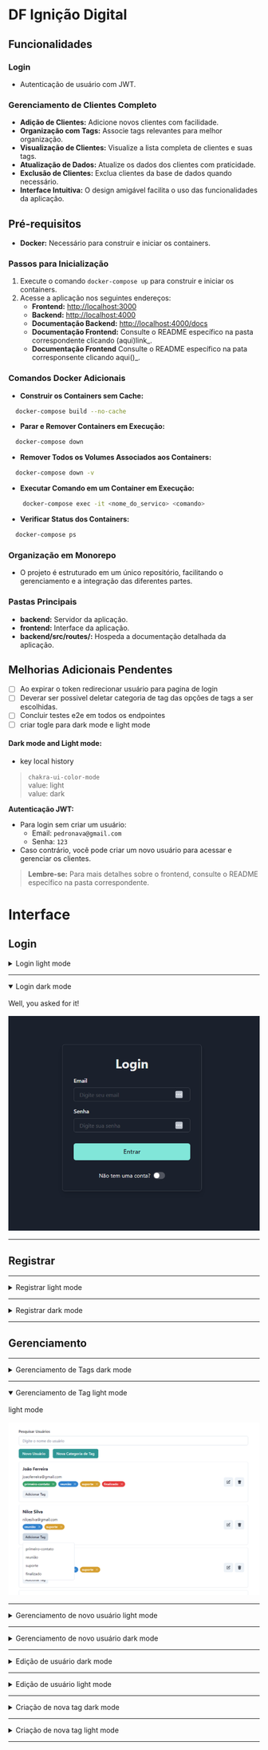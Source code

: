 # DF Ignição Digital

## Funcionalidades

### Login
- Autenticação de usuário com JWT.

### Gerenciamento de Clientes Completo
- **Adição de Clientes:** Adicione novos clientes com facilidade.
- **Organização com Tags:** Associe tags relevantes para melhor organização.
- **Visualização de Clientes:** Visualize a lista completa de clientes e suas tags.
- **Atualização de Dados:** Atualize os dados dos clientes com praticidade.
- **Exclusão de Clientes:** Exclua clientes da base de dados quando necessário.
- **Interface Intuitiva:** O design amigável facilita o uso das funcionalidades da aplicação.

## Pré-requisitos

- **Docker:** Necessário para construir e iniciar os containers.

### Passos para Inicialização
1. Execute o comando `docker-compose up` para construir e iniciar os containers.
2. Acesse a aplicação nos seguintes endereços:
   - **Frontend:** [http://localhost:3000](http://localhost:3000)
   - **Backend:** [http://localhost:4000](http://localhost:4000)
   - **Documentação Backend:** [http://localhost:4000/docs](http://localhost:4000/docs)
   - **Documentação Frontend:** Consulte o README específico na pasta correspondente clicando (aqui)link_.
   - **Documentação Frontend** Consulte o README específico na pata corresponsente clicando aqui()_.


  ### Comandos Docker Adicionais

- **Construir os Containers sem Cache:**

```bash
  docker-compose build --no-cache
```
- **Parar e Remover Containers em Execução:**
```bash
  docker-compose down
```
- **Remover Todos os Volumes Associados aos Containers:**
```bash
  docker-compose down -v
```
- **Executar Comando em um Container em Execução:**
```bash
    docker-compose exec -it <nome_do_servico> <comando>
```
- **Verificar Status dos Containers:**
```bash
  docker-compose ps
```

### Organização em Monorepo
- O projeto é estruturado em um único repositório, facilitando o gerenciamento e a integração das diferentes partes.

### Pastas Principais
- **backend:** Servidor da aplicação.
- **frontend:** Interface da aplicação.
- **backend/src/routes/:** Hospeda a documentação detalhada da aplicação.

## Melhorias Adicionais Pendentes
- [ ] Ao expirar o token redirecionar usuário para pagina de login
- [ ] Deverar ser possivel deletar categoria de tag das opções de tags a ser escolhidas.
- [ ] Concluir testes e2e em todos os endpointes
- [ ] criar togle para dark mode e light mode

#### Dark mode and Light mode:
- key local history
> `chakra-ui-color-mode`\
> value: light\
> value: dark

**Autenticação JWT:**
- Para login sem criar um usuário:
  - Email: `pedronava@gmail.com`
  - Senha: `123`
- Caso contrário, você pode criar um novo usuário para acessar e gerenciar os clientes.

> **Lembre-se:** Para mais detalhes sobre o frontend, consulte o README específico na pasta correspondente.

# Interface

## Login
<details>
<summary>Login light mode</summary>
<br>
ligh mode
<br><br>
<img src="./frontend/src/assets/image-login-light.png"></img>
</details>

---

<details open>
<summary>Login dark mode</summary>
<br>
Well, you asked for it!
<br><br>
<img src="./frontend/src/assets/image-login-dark.png"></img>
</details>

---

## Registrar

---
<details>
<summary>Registrar light mode</summary>
<br>
ligh mode
<br><br>
<img src="./frontend/src/assets/register-light.png"></img>
</details>

---

<details>
<summary>Registrar dark mode</summary>
<br>
dark mode
<br><br>
<img src="./frontend/src/assets/register-dark.png"></img>
</details>

---

## Gerenciamento

---

<details>
<summary>Gerenciamento de Tags dark mode</summary>
<br>
dark mode
<br><br>
<img src="./frontend/src/assets/image-g-dark.png"></img>
</details>

---
<details open>
<summary>Gerenciamento de Tag light mode</summary>
<br>
light mode
<br><br>
<img src="./frontend/src/assets/image-g-light.png"></img>
</details>

---

<details>
<summary>Gerenciamento de novo usuário light mode</summary>
<br>
light mode
<br><br>
<img src="./frontend/src/assets/image-new-user-light.png"></img>
</details>

---

<details>
<summary>Gerenciamento de novo usuário dark mode</summary>
<br>
dark mode
<br><br>
<img src="./frontend/src/assets/image-new-user-dark.png"></img>
</details>

---

<details>
<summary>Edição de usuário dark mode</summary>
<br>
dark mode
<br><br>
<img src="./frontend/src/assets/edit-user-dark.png"></img>
</details>

---


<details>
<summary>Edição de usuário light mode</summary>
<br>
light mode
<br><br>
<img src="./frontend/src/assets/edit-user-light.png"></img>
</details>

---

<details>
<summary>Criação de nova tag dark mode</summary>
<br>
dark mode
<br><br>
<img src="./frontend/src/assets/image-tag-dark.png"></img>
</details>

---

<details>
<summary>Criação de nova tag light mode</summary>
<br>
light mode
<br><br>
<img src="./frontend/src/assets/image-tag-light.png"></img>
</details>

---
